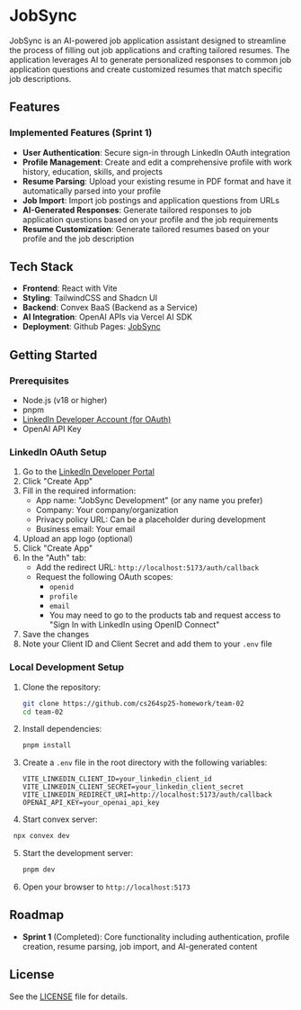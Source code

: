 # JobSync

JobSync is an AI-powered job application assistant designed to streamline the process of filling out job applications and crafting tailored resumes. The application leverages AI to generate personalized responses to common job application questions and create customized resumes that match specific job descriptions.


## Features

### Implemented Features (Sprint 1)

- **User Authentication**: Secure sign-in through LinkedIn OAuth integration
- **Profile Management**: Create and edit a comprehensive profile with work history, education, skills, and projects
- **Resume Parsing**: Upload your existing resume in PDF format and have it automatically parsed into your profile
- **Job Import**: Import job postings and application questions from URLs
- **AI-Generated Responses**: Generate tailored responses to job application questions based on your profile and the job requirements
- **Resume Customization**: Generate tailored resumes based on your profile and the job description

## Tech Stack

- **Frontend**: React with Vite
- **Styling**: TailwindCSS and Shadcn UI
- **Backend**: Convex BaaS (Backend as a Service)
- **AI Integration**: OpenAI APIs via Vercel AI SDK
- **Deployment**: Github Pages: [JobSync](https://cs264sp25-homework.github.io/team-02/)

## Getting Started

### Prerequisites

- Node.js (v18 or higher)
- pnpm
- [LinkedIn Developer Account (for OAuth)](http://linkedin.com/developers) 
- OpenAI API Key

### LinkedIn OAuth Setup
1. Go to the [LinkedIn Developer Portal](https://www.linkedin.com/developers/apps)
2. Click "Create App"
3. Fill in the required information:
   - App name: "JobSync Development" (or any name you prefer)
   - Company: Your company/organization
   - Privacy policy URL: Can be a placeholder during development
   - Business email: Your email
4. Upload an app logo (optional)
5. Click "Create App"
6. In the "Auth" tab:
   - Add the redirect URL: `http://localhost:5173/auth/callback`
   - Request the following OAuth scopes:
     - `openid`
     - `profile`
     - `email`
     - You may need to go to the products tab and request access to "Sign In with LinkedIn using OpenID Connect"
7. Save the changes
8. Note your Client ID and Client Secret and add them to your `.env` file


### Local Development Setup

1. Clone the repository:
   ```bash
   git clone https://github.com/cs264sp25-homework/team-02
   cd team-02
   ```

2. Install dependencies:
   ```bash
   pnpm install
   ```

3. Create a `.env` file in the root directory with the following variables:
   ```
   VITE_LINKEDIN_CLIENT_ID=your_linkedin_client_id
   VITE_LINKEDIN_CLIENT_SECRET=your_linkedin_client_secret
   VITE_LINKEDIN_REDIRECT_URI=http://localhost:5173/auth/callback
   OPENAI_API_KEY=your_openai_api_key
   ```

4. Start convex server: 
  ```bash
   npx convex dev 
   ```

5. Start the development server:
   ```bash
   pnpm dev
   ```

6. Open your browser to `http://localhost:5173`


## Roadmap

- **Sprint 1** (Completed): Core functionality including authentication, profile creation, resume parsing, job import, and AI-generated content


## License

See the [LICENSE](LICENSE) file for details.
